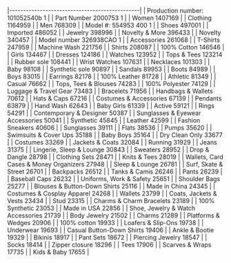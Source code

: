 |-----------------------------------------------|
| Production number:      101052540b      1     |
| Part Number     2000753 1                     |
| Women   1407169                               |
| Clothing        1164959                       |
| Men     768309                                |
| Model #:        554953 400      1             |
| Shoes   497001                                |
| Imported        486052                        |
| Jewelry 398996                                |
| Novelty & More  396433                        |
| Novelty 340457                                |
| Model number     326938CAO      1             |
| Accessories     261068                        |
| T-Shirts        247959                        |
| Machine Wash    221756                        |
| Shirts  208087                                |
| 100% Cotton     146546                        |
| Girls   134467                                |
| Dresses 124186                                |
| Watches 123952                                |
| Tops & Tees     123214                        |
| Rubber sole     108441                        |
| Wrist Watches   107631                        |
| Necklaces       101303                        |
| Baby    98108                                 |
| Synthetic sole  90897                         |
| Sandals 89953                                 |
| Boots   84989                                 |
| Boys    83015                                 |
| Earrings        82178                         |
| 100% Leather    81728                         |
| Athletic        81349                         |
| Casual  76662                                 |
| Tops, Tees & Blouses    74283                 |
| 100% Polyester  74129                         |
| Luggage & Travel Gear   73483                 |
| Bracelets       71956                         |
| Handbags & Wallets      70612                 |
| Hats & Caps     67216                         |
| Costumes & Accessories  67139                 |
| Pendants        63879                         |
| Hand Wash       62643                         |
| Baby Girls      61339                         |
| Active  59121                                 |
| Rings   54291                                 |
| Contemporary & Designer 50387                 |
| Sunglasses & Eyewear Accessories        50041 |
| Synthetic       45845                         |
| Leather 42599                                 |
| Fashion Sneakers        40606                 |
| Sunglasses      39111                         |
| Flats   38536                                 |
| Pumps   35620                                 |
| Swimsuits & Cover Ups   35188                 |
| Baby Boys       35164                         |
| Dry Clean Only  33677                         |
| Costumes        33269                         |
| Jackets & Coats 32084                         |
| Running 31929                                 |
| Jeans   31375                                 |
| Lingerie, Sleep & Lounge        30843         |
| Sweaters        28952                         |
| Drop & Dangle   28798                         |
| Clothing Sets   28471                         |
| Knits & Tees    28019                         |
| Wallets, Card Cases & Money Organizers  27948 |
| Sleep & Lounge  26781                         |
| Surf, Skate & Street    26701                 |
| Backpacks       26512                         |
| Tanks & Camis   26246                         |
| Pants   26239                                 |
| Baseball Caps   26232                         |
| Uniforms, Work & Safety 25651                 |
| Shoulder Bags   25277                         |
| Blouses & Button-Down Shirts    25116         |
| Made in China   24345                         |
| Costumes & Cosplay Apparel      24268         |
| Wallets 23799                                 |
| Coats, Jackets & Vests  23434                 |
| Stud    23315                                 |
| Charms & Charm Bracelets        23189         |
| 100% Synthetic  23053                         |
| Made in USA     22856                         |
| Shoe, Jewelry & Watch Accessories       21739 |
| Body Jewelry    21502                         |
| Charms  21289                                 |
| Platforms & Wedges      20906                 |
| 100% cotton     19933                         |
| Loafers & Slip-Ons      19738                 |
| Underwear       19693                         |
| Casual Button-Down Shirts       19406         |
| Ankle & Bootie  19329                         |
| Bikinis 18917                                 |
| Pant Sets       18672                         |
| Piercing Jewelry        18547                 |
| Socks   18414                                 |
| Zipper closure  18296                         |
| Tees    17906                                 |
| Scarves & Wraps 17735                         |
| Kids & Baby     17655                         |
